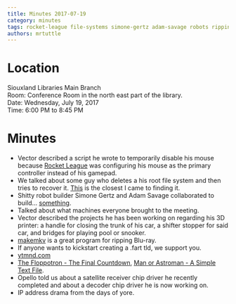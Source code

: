 ```yaml
---
title: Minutes 2017-07-19
category: minutes
tags: rocket-league file-systems simone-gertz adam-savage robots ripping-media music nostalgia
authors: mrtuttle
---
```


# Location

Siouxland Libraries Main Branch  
Room: Conference Room in the north east part of the library.  
Date: Wednesday, July 19, 2017  
Time: 6:00 PM to 8:45 PM

# Minutes

* Vector described a script he wrote to temporarily disable his mouse because [Rocket League](https://www.rocketleague.com/) was configuring his mouse as the primary controller instead of his gamepad.
* We talked about some guy who deletes a his root file system and then tries to recover it.  [This](https://www.youtube.com/watch?v=3BW8LL4-o8E) is the closest I came to finding it.
* Shitty robot builder Simone Gertz and Adam Savage collaborated to build... [something](https://www.youtube.com/watch?annotation_id=annotation_4183912579&feature=iv&src_vid=8AKZk2ldPWs&v=U4LZbewqB-E).
* Talked about what machines everyone brought to the meeting.
* Vector described the projects he has been working on regarding his 3D printer: a handle for closing the trunk of his car, a shifter stopper for said car, and bridges for playing pool or snooker.
* [makemkv](http://www.makemkv.com/) is a great program for ripping Blu-ray.
* If anyone wants to kickstart creating a .fart tld, we support you.
* [ytmnd.com](http://ytmnd.com/)
* [The Floppotron - The Final Countdown](https://www.youtube.com/watch?v=G-X-p0C0Uas), [Man or Astroman - A Simple Text File](https://www.youtube.com/watch?v=o0QHY7S-OtU).
* Opello told us about a satellite receiver chip driver he recently completed and about a decoder chip driver he is now working on.
* IP address drama from the days of yore.
